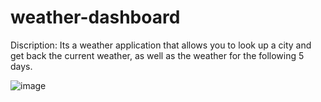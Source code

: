 # weather-dashboard
Discription: Its a weather application that allows you to look up a city and get back the current weather, as well as the weather for the following 5 days.

![image](https://user-images.githubusercontent.com/16021994/129308816-755faa3d-853e-4541-b396-dd20bc3f0706.png)

